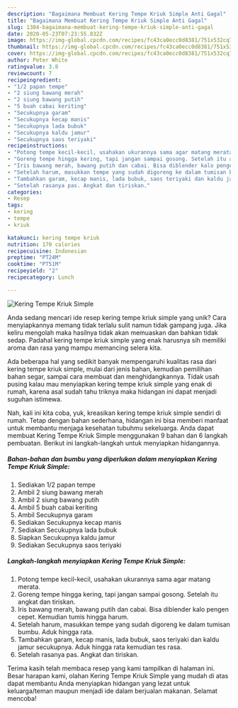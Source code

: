 ```yaml
---
description: "Bagaimana Membuat Kering Tempe Kriuk Simple Anti Gagal"
title: "Bagaimana Membuat Kering Tempe Kriuk Simple Anti Gagal"
slug: 1304-bagaimana-membuat-kering-tempe-kriuk-simple-anti-gagal
date: 2020-05-23T07:23:55.832Z
image: https://img-global.cpcdn.com/recipes/fc43ca0ecc0d8381/751x532cq70/kering-tempe-kriuk-simple-foto-resep-utama.jpg
thumbnail: https://img-global.cpcdn.com/recipes/fc43ca0ecc0d8381/751x532cq70/kering-tempe-kriuk-simple-foto-resep-utama.jpg
cover: https://img-global.cpcdn.com/recipes/fc43ca0ecc0d8381/751x532cq70/kering-tempe-kriuk-simple-foto-resep-utama.jpg
author: Peter White
ratingvalue: 3.8
reviewcount: 7
recipeingredient:
- "1/2 papan tempe"
- "2 siung bawang merah"
- "2 siung bawang putih"
- "5 buah cabai keriting"
- "Secukupnya garam"
- "Secukupnya kecap manis"
- "Secukupnya lada bubuk"
- "Secukupnya kaldu jamur"
- "Secukupnya saos teriyaki"
recipeinstructions:
- "Potong tempe kecil-kecil, usahakan ukurannya sama agar matang merata."
- "Goreng tempe hingga kering, tapi jangan sampai gosong. Setelah itu angkat dan tiriskan."
- "Iris bawang merah, bawang putih dan cabai. Bisa diblender kalo pengen cepet. Kemudian tumis hingga harum."
- "Setelah harum, masukkan tempe yang sudah digoreng ke dalam tumisan bumbu. Aduk hingga rata."
- "Tambahkan garam, kecap manis, lada bubuk, saos teriyaki dan kaldu jamur secukupnya. Aduk hingga rata kemudian tes rasa."
- "Setelah rasanya pas. Angkat dan tiriskan."
categories:
- Resep
tags:
- kering
- tempe
- kriuk

katakunci: kering tempe kriuk 
nutrition: 170 calories
recipecuisine: Indonesian
preptime: "PT24M"
cooktime: "PT51M"
recipeyield: "2"
recipecategory: Lunch

---
```



![Kering Tempe Kriuk Simple](https://img-global.cpcdn.com/recipes/fc43ca0ecc0d8381/751x532cq70/kering-tempe-kriuk-simple-foto-resep-utama.jpg)

Anda sedang mencari ide resep kering tempe kriuk simple yang unik? Cara menyiapkannya memang tidak terlalu sulit namun tidak gampang juga. Jika keliru mengolah maka hasilnya tidak akan memuaskan dan bahkan tidak sedap. Padahal kering tempe kriuk simple yang enak harusnya sih memiliki aroma dan rasa yang mampu memancing selera kita.

Ada beberapa hal yang sedikit banyak mempengaruhi kualitas rasa dari kering tempe kriuk simple, mulai dari jenis bahan, kemudian pemilihan bahan segar, sampai cara membuat dan menghidangkannya. Tidak usah pusing kalau mau menyiapkan kering tempe kriuk simple yang enak di rumah, karena asal sudah tahu triknya maka hidangan ini dapat menjadi suguhan istimewa.




Nah, kali ini kita coba, yuk, kreasikan kering tempe kriuk simple sendiri di rumah. Tetap dengan bahan sederhana, hidangan ini bisa memberi manfaat untuk membantu menjaga kesehatan tubuhmu sekeluarga. Anda dapat membuat Kering Tempe Kriuk Simple menggunakan 9 bahan dan 6 langkah pembuatan. Berikut ini langkah-langkah untuk menyiapkan hidangannya.

<!--inarticleads1-->

##### Bahan-bahan dan bumbu yang diperlukan dalam menyiapkan Kering Tempe Kriuk Simple:

1. Sediakan 1/2 papan tempe
1. Ambil 2 siung bawang merah
1. Ambil 2 siung bawang putih
1. Ambil 5 buah cabai keriting
1. Ambil Secukupnya garam
1. Sediakan Secukupnya kecap manis
1. Sediakan Secukupnya lada bubuk
1. Siapkan Secukupnya kaldu jamur
1. Sediakan Secukupnya saos teriyaki




<!--inarticleads2-->

##### Langkah-langkah menyiapkan Kering Tempe Kriuk Simple:

1. Potong tempe kecil-kecil, usahakan ukurannya sama agar matang merata.
1. Goreng tempe hingga kering, tapi jangan sampai gosong. Setelah itu angkat dan tiriskan.
1. Iris bawang merah, bawang putih dan cabai. Bisa diblender kalo pengen cepet. Kemudian tumis hingga harum.
1. Setelah harum, masukkan tempe yang sudah digoreng ke dalam tumisan bumbu. Aduk hingga rata.
1. Tambahkan garam, kecap manis, lada bubuk, saos teriyaki dan kaldu jamur secukupnya. Aduk hingga rata kemudian tes rasa.
1. Setelah rasanya pas. Angkat dan tiriskan.




Terima kasih telah membaca resep yang kami tampilkan di halaman ini. Besar harapan kami, olahan Kering Tempe Kriuk Simple yang mudah di atas dapat membantu Anda menyiapkan hidangan yang lezat untuk keluarga/teman maupun menjadi ide dalam berjualan makanan. Selamat mencoba!
